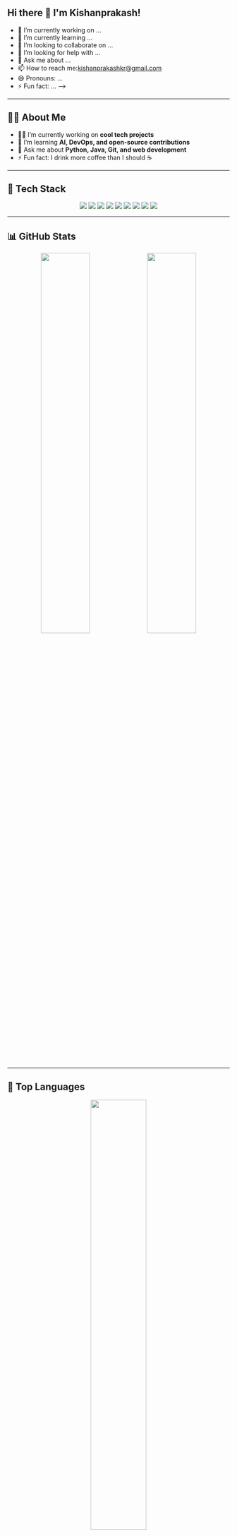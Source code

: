 ## Hi there 👋 I'm Kishanprakash!

- 🔭 I’m currently working on ...
- 🌱 I’m currently learning ...
- 👯 I’m looking to collaborate on ...
- 🤔 I’m looking for help with ...
- 💬 Ask me about ...
- 📫 How to reach me:kishanprakashkr@gmail.com
- 😄 Pronouns: ...
- ⚡ Fun fact: ...
-->
<!-- Typing SVG -->

---

## 🧑‍💻 About Me

- 👨‍💻 I’m currently working on **cool tech projects**
- 🌱 I’m learning **AI, DevOps, and open-source contributions**
- 💬 Ask me about **Python, Java, Git, and web development**
- ⚡ Fun fact: I drink more coffee than I should ☕  

---

## 🚀 Tech Stack

<p align="center">
  <img src="https://img.shields.io/badge/Python-3776AB?style=for-the-badge&logo=python&logoColor=white"/>
  <img src="https://img.shields.io/badge/Java-ED8B00?style=for-the-badge&logo=java&logoColor=white"/>
  <img src="https://img.shields.io/badge/HTML5-E34F26?style=for-the-badge&logo=html5&logoColor=white"/>
  <img src="https://img.shields.io/badge/CSS3-1572B6?style=for-the-badge&logo=css3&logoColor=white"/>
  <img src="https://img.shields.io/badge/JavaScript-F7DF1E?style=for-the-badge&logo=javascript&logoColor=black"/>
  <img src="https://img.shields.io/badge/Git-F05032?style=for-the-badge&logo=git&logoColor=white"/>
  <img src="https://img.shields.io/badge/GitHub-181717?style=for-the-badge&logo=github&logoColor=white"/>
  <img src="https://img.shields.io/badge/Linux-FCC624?style=for-the-badge&logo=linux&logoColor=black"/>
  <img src="https://img.shields.io/badge/Streamlit-FF4B4B?style=for-the-badge&logo=streamlit&logoColor=white"/>
</p>

---

## 📊 GitHub Stats

<p align="center">
  <img src="https://github-readme-stats.vercel.app/api?username=Kishanprakash&show_icons=true&theme=tokyonight&hide_border=true" width="47%" />
  <img src="https://streak-stats.demolab.com?user=Kishanprakash&theme=tokyonight&hide_border=true" width="47%" />
</p>

---

## 📌 Top Languages

<p align="center">
  <img src="https://github-readme-stats.vercel.app/api/top-langs/?username=Kishanprakash&layout=compact&theme=tokyonight&hide_border=true" width="50%" />
</p>

---

## 🔥 Contribution Graph

<p align="center">
  <img src="https://github-readme-activity-graph.vercel.app/graph?username=Kishanprakash&theme=tokyo-night&hide_border=true" />
</p>

---

## 🎉 Just for Fun

<p align="center">
  <img src="https://media.giphy.com/media/xT9IgzoKnwFNmISR8I/giphy.gif" width="300" />
</p>
